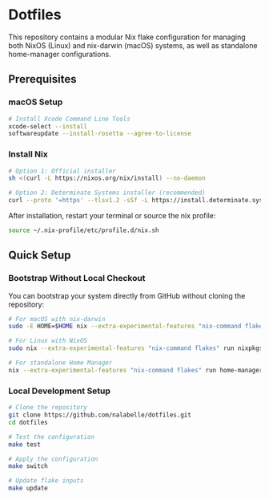 # Dotfiles

This repository contains a modular Nix flake configuration for managing both NixOS (Linux) and
nix-darwin (macOS) systems, as well as standalone home-manager configurations.

## Prerequisites

### macOS Setup

```sh
# Install Xcode Command Line Tools
xcode-select --install
softwareupdate --install-rosetta --agree-to-license
```

### Install Nix

```sh
# Option 1: Official installer
sh <(curl -L https://nixos.org/nix/install) --no-daemon

# Option 2: Determinate Systems installer (recommended)
curl --proto '=https' --tlsv1.2 -sSf -L https://install.determinate.systems/nix | sh -s -- install
```

After installation, restart your terminal or source the nix profile:

```sh
source ~/.nix-profile/etc/profile.d/nix.sh
```

## Quick Setup

### Bootstrap Without Local Checkout

You can bootstrap your system directly from GitHub without cloning the repository:

```sh
# For macOS with nix-darwin
sudo -E HOME=$HOME nix --extra-experimental-features "nix-command flakes" run nix-darwin -- switch --flake 'github:nalabelle/dotfiles#'$(hostname)

# For Linux with NixOS
sudo nix --extra-experimental-features "nix-command flakes" run nixpkgs#nixos-rebuild -- switch --flake 'github:nalabelle/dotfiles#'$(hostname)

# For standalone Home Manager
nix --extra-experimental-features "nix-command flakes" run home-manager/master -- switch --flake 'github:nalabelle/dotfiles#'$(whoami)@$(hostname)
```

### Local Development Setup

```sh
# Clone the repository
git clone https://github.com/nalabelle/dotfiles.git
cd dotfiles

# Test the configuration
make test

# Apply the configuration
make switch

# Update flake inputs
make update
```
